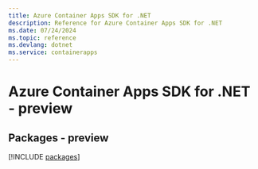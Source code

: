 ```yaml
---
title: Azure Container Apps SDK for .NET
description: Reference for Azure Container Apps SDK for .NET
ms.date: 07/24/2024
ms.topic: reference
ms.devlang: dotnet
ms.service: containerapps
---
```

# Azure Container Apps SDK for .NET - preview
## Packages - preview
[!INCLUDE [packages](container-apps-index.md)]